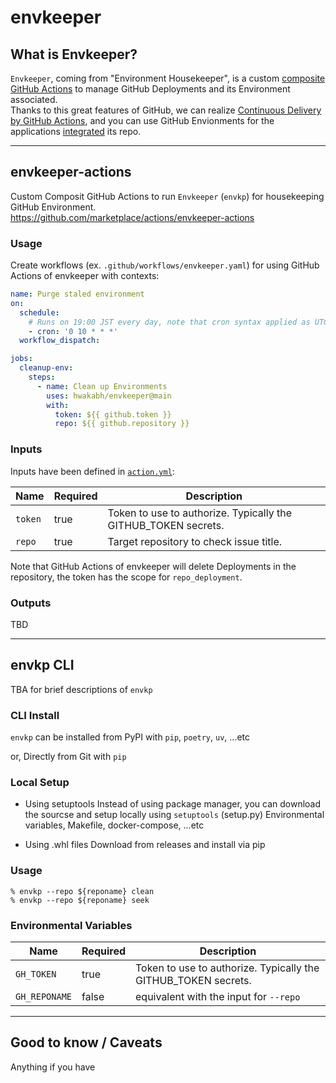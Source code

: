 # envkeeper


## What is Envkeeper?
`Envkeeper`, coming from "Environment Housekeeper", is a custom [composite GitHub Actions](https://docs.github.com/en/actions/sharing-automations/creating-actions/about-custom-actions#composite-actions) to manage GitHub Deployments and its Environment associated. \
Thanks to this great features of GitHub, we can realize [Continuous Delivery by GitHub Actions](https://docs.github.com/en/actions/about-github-actions/about-continuous-deployment-with-github-actions), and you can use GitHub Envionments for the applications [integrated](https://docs.github.com/en/actions/use-cases-and-examples/deploying/deploying-with-github-actions#using-environments) its repo.



***

## envkeeper-actions
Custom Composit GitHub Actions to run `Envkeeper` (`envkp`) for housekeeping GitHub Environment. \
<https://github.com/marketplace/actions/envkeeper-actions>

### Usage
Create workflows (ex. `.github/workflows/envkeeper.yaml`) for using GitHub Actions of envkeeper with contexts:

```yaml
name: Purge staled environment
on:
  schedule:
    # Runs on 19:00 JST every day, note that cron syntax applied as UTC
    - cron: '0 10 * * *'
  workflow_dispatch:

jobs:
  cleanup-env:
    steps:
      - name: Clean up Environments
        uses: hwakabh/envkeeper@main
        with:
          token: ${{ github.token }}
          repo: ${{ github.repository }}
```

### Inputs
Inputs have been defined in [`action.yml`](./action.yml):

| Name | Required | Description |
| --- | --- | --- |
| `token` | true | Token to use to authorize. Typically the GITHUB_TOKEN secrets. |
| `repo` | true | Target repository to check issue title. |

Note that GitHub Actions of envkeeper will delete Deployments in the repository, the token has the scope for `repo_deployment`.

### Outputs
TBD

***

## envkp CLI
TBA for brief descriptions of `envkp`

### CLI Install
`envkp` can be installed from PyPI with `pip`, `poetry`, `uv`, ...etc

or, Directly from Git with `pip`

### Local Setup
- Using setuptools
Instead of using package manager, you can download the sourcse and setup locally using `setuptools` (setup.py)
Environmental variables, Makefile, docker-compose, ...etc

- Using .whl files
Download from releases and install via pip

### Usage

```shell
% envkp --repo ${reponame} clean
% envkp --repo ${reponame} seek
```

### Environmental Variables

| Name | Required | Description |
| --- | --- | --- |
| `GH_TOKEN` | true | Token to use to authorize. Typically the GITHUB_TOKEN secrets. |
| `GH_REPONAME` | false | equivalent with the input for `--repo` |

***

## Good to know / Caveats
Anything if you have

